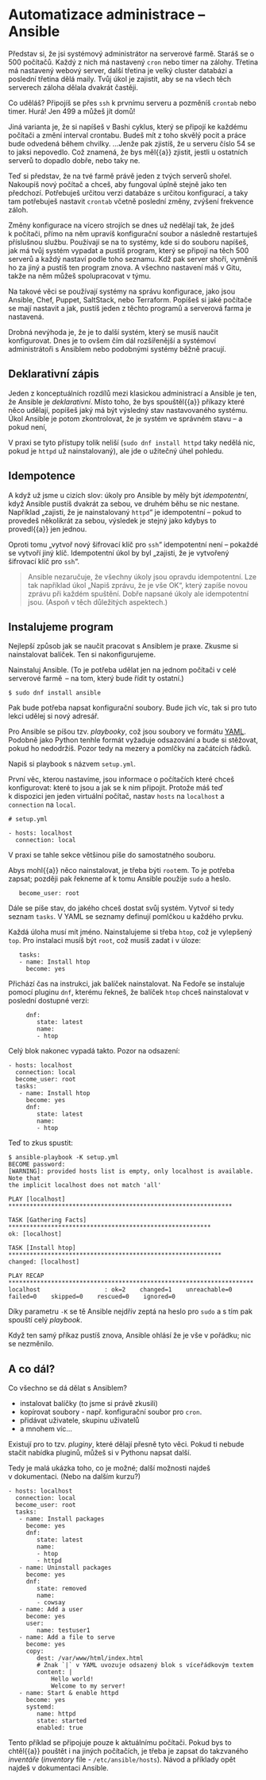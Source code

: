 # Automatizace administrace – Ansible

Představ si, že jsi systémový administrátor na serverové farmě. 
Staráš se o 500 počítačů. Každý z nich má nastavený `cron` nebo timer na zálohy.
Třetina má nastavený webový server, další třetina je velký cluster databází a poslední třetina dělá maily.
Tvůj úkol je zajistit, aby se na všech těch serverech záloha dělala dvakrát častěji.

Co uděláš?
Připojíš se přes `ssh` k prvnímu serveru a pozměníš `crontab` nebo timer.
Hurá! Jen 499 a můžeš jít domů!

Jiná varianta je, že si napíšeš v Bashi cyklus, který se připojí ke každému počítači a změní interval crontabu.
Budeš mít z toho skvělý pocit a práce bude odvedená během chvilky.
...Jenže pak zjistíš, že u serveru číslo 54 se to jaksi nepovedlo.
Což znamená, že bys měl{{a}} zjistit, jestli u ostatních serverů to dopadlo dobře, nebo taky ne.

Teď si představ, že na tvé farmě právě jeden z tvých serverů shořel.
Nakoupíš nový počítač a chceš, aby fungoval úplně stejně jako ten předchozí.
Potřebuješ určitou verzi databáze s určitou konfigurací, a taky tam potřebuješ
nastavit `crontab` včetně poslední změny, zvýšení frekvence záloh.

Změny konfigurace na vícero strojích se dnes už nedělají tak,
že jdeš k počítači, přímo na něm upravíš konfigurační soubor
a následně restartuješ příslušnou službu.
Používají se na to systémy, kde si do souboru napíšeš,
jak má tvůj systém vypadat a pustíš program,
který se připojí na těch 500 serverů a každý nastaví podle toho seznamu.
Kdž pak server shoří, vyměníš ho za jiný a pustíš ten program znova.
A všechno nastavení máš v Gitu, takže na něm můžeš spolupracovat v týmu.

Na takové věci se používají systémy na správu konfigurace, jako jsou
Ansible, Chef, Puppet, SaltStack, nebo Terraform.
Popíšeš si jaké počítače se mají nastavit a jak, pustíš jeden z těchto
programů a serverová farma je nastavená.

Drobná nevýhoda je, že je to další systém, který se musíš naučit konfigurovat.
Dnes je to ovšem čím dál rozšířenější a systémoví administrátoři s Ansiblem
nebo podobnými systémy běžně pracují.


## Deklarativní zápis

Jeden z konceptuálních rozdílů mezi klasickou administrací a Ansible je ten,
že Ansible je *deklarativní*.
Místo toho, že bys spouštěl{{a}} příkazy které něco udělají,
popíšeš jaký má být výsledný stav nastavovaného systému.
Úkol Ansible je potom zkontrolovat, že je systém ve správném stavu – a pokud
není, 

V praxi se tyto přístupy tolik neliší (`sudo dnf install httpd` taky nedělá
nic, pokud je `httpd` už nainstalovaný), ale jde o užitečný úhel pohledu.


## Idempotence

A když už jsme u cizích slov: úkoly pro Ansible by měly být *idempotentní*,
když Ansible pustíš dvakrát za sebou, ve druhém běhu se nic nestane.
Například „zajisti, že je nainstalovaný `httpd`“ je idempotentní – pokud to
provedeš několikrát za sebou, výsledek je stejný jako kdybys to provedl{{a}}
jen jednou.

Oproti tomu „vytvoř nový šifrovací klíč pro `ssh`“ idempotentní není – pokaždé
se vytvoří jiný klíč.
Idempotentní úkol by byl „zajisti, že je vytvořený šifrovací klíč pro `ssh`“.

> Ansible nezaručuje, že všechny úkoly jsou opravdu idempotentní.
> Lze tak například úkol „Napiš zprávu, že je vše OK“, který zapíše novou
> zprávu při každém spuštění.
> Dobře napsané úkoly ale idempotentní jsou.
> (Aspoň v těch důležitých aspektech.)


## Instalujeme program

Nejlepší způsob jak se naučit pracovat s Ansiblem je praxe.
Zkusme si nainstalovat balíček.
Ten si nakonfigurujeme.

Nainstaluj Ansible.
(To je potřeba udělat jen na jednom počítači v celé serverové farmě  – na tom,
který bude řídit ty ostatní.)

```console
$ sudo dnf install ansible
```

Pak bude potřeba napsat konfigurační soubory.
Bude jich víc, tak si pro tuto lekci udělej si nový adresář.

Pro Ansible se píšou tzv. *playbooky*, což jsou soubory ve formátu
[YAML](https://en.wikipedia.org/wiki/YAML).
Podobně jako Python tenhle formát vyžaduje odsazování a bude si stěžovat,
pokud ho nedodržíš.
Pozor tedy na mezery a pomlčky na začátcích řádků.

Napiš si playbook s názvem `setup.yml`.

První věc, kterou nastavíme, jsou informace o počítačích které chceš
konfigurovat: které to jsou a jak se k nim připojit.
Protože máš teď k dispozici jen jeden virtuální počítač,
nastav `hosts` na `localhost` a `connection` na `local`.

```
# setup.yml

- hosts: localhost
  connection: local
```

V praxi se tahle sekce většinou píše do samostatného souboru.

Abys mohl{{a}} něco nainstalovat, je třeba býti `root`em.
To je potřeba zapsat; později pak řekneme ať k tomu Ansible použije `sudo`
a heslo.

```
   become_user: root
```

Dále se píše stav, do jakého chceš dostat svůj systém.
Vytvoř si tedy seznam `tasks`.
V YAML se seznamy definují pomlčkou u každého prvku.

Každá úloha musí mít jméno.
Nainstalujeme si třeba `htop`, což je vylepšený `top`. 
Pro instalaci musíš být `root`, což musíš zadat i v úloze:

```
   tasks:
   - name: Install htop
     become: yes
```

Přichází čas na instrukci, jak balíček nainstalovat.
Na Fedoře se instaluje pomocí pluginu `dnf`, kterému řekneš,
že balíček `htop` chceš nainstalovat v poslední dostupné verzi:

```
     dnf:
        state: latest
        name:
        - htop
```


Celý blok nakonec vypadá takto. Pozor na odsazení:
```
- hosts: localhost
  connection: local
  become_user: root
  tasks:
   - name: Install htop
     become: yes
     dnf:
        state: latest
        name:
        - htop
```

Teď to zkus spustit:

```console
$ ansible-playbook -K setup.yml
BECOME password: 
[WARNING]: provided hosts list is empty, only localhost is available. Note that
the implicit localhost does not match 'all'

PLAY [localhost] ***************************************************************

TASK [Gathering Facts] *********************************************************
ok: [localhost]

TASK [Install htop] ************************************************************
changed: [localhost]

PLAY RECAP *********************************************************************
localhost                  : ok=2    changed=1    unreachable=0    failed=0    skipped=0    rescued=0    ignored=0  
```

Díky parametru `-K` se tě Ansible nejdřív zeptá na heslo pro `sudo`
a s tím pak spouští celý *playbook*.

Když ten samý příkaz pustíš znova, Ansible ohlásí že je vše v pořádku;
nic se nezměnilo.


## A co dál?

Co všechno se dá dělat s Ansiblem?
- instalovat balíčky (to jsme si právě zkusili)
- kopírovat soubory - např. konfigurační soubor pro `cron`.
- přidávat uživatele, skupinu uživatelů
- a mnohem víc...

Existují pro to tzv. *pluginy*, které dělají přesně tyto věci. 
Pokud ti nebude stačit nabídka pluginů, můžeš si v Pythonu napsat další.

Tedy je malá ukázka toho, co je možné; další možnosti najdeš v dokumentaci.
(Nebo na dalším kurzu?)

```
- hosts: localhost
  connection: local
  become_user: root
  tasks:
   - name: Install packages
     become: yes
     dnf:
        state: latest
        name:
        - htop
        - httpd
   - name: Uninstall packages
     become: yes
     dnf:
        state: removed
        name:
        - cowsay
   - name: Add a user
     become: yes
     user:
        name: testuser1
   - name: Add a file to serve
     become: yes
     copy:
        dest: /var/www/html/index.html
        # Znak `|` v YAML uvozuje odsazený blok s víceřádkovým textem
        content: |
            Hello world!
            Welcome to my server!
   - name: Start & enable httpd
     become: yes
     systemd:
        name: httpd
        state: started
        enabled: true
```


Tento příklad se připojuje pouze k aktuálnímu počítači. 
Pokud bys to chtěl{{a}} pouštět i na jiných počítačích,
je třeba je zapsat do takzvaného *inventáře* (*inventory* file - `/etc/ansible/hosts`).
Návod a příklady opět najdeš v dokumentaci Ansible.
